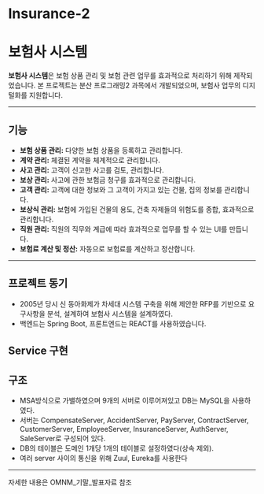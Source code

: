 # Insurance-2
# 보험사 시스템

**보험사 시스템**은 보험 상품 관리 및 보험 관련 업무를 효과적으로 처리하기 위해 제작되었습니다. 본 프로젝트는 분산 프로그래밍2 과목에서 개발되었으며, 보험사 업무의 디지털화를 지원합니다.
___
## 기능

- **보험 상품 관리:** 다양한 보험 상품을 등록하고 관리합니다.
- **계약 관리:** 체결된 계약을 체계적으로 관리합니다.
- **사고 관리:** 고객이 신고한 사고를 검토, 관리합니다.
- **보상 관리:** 사고에 관한 보험금 청구를 효과적으로 관리합니다.
- **고객 관리:** 고객에 대한 정보와 그 고객이 가지고 있는 건물, 집의 정보를 관리합니다.
- **보상식 관리:** 보험에 가입된 건물의 용도, 건축 자제들의 위험도를 종합, 효과적으로 관리합니다.
- **직원 관리:** 직원의 직무와 계급에 따라 효과적으로 업무를 할 수 있는 UI를 만듭니다.
- **보험료 계산 및 정산:** 자동으로 보험료를 계산하고 정산합니다.
---
## 프로젝트 동기

- 2005년 당시 신 동아화제가 차세대 시스템 구축을 위해 제안한 RFP를 기반으로 요구사항을 분석, 설계하여 보험사 시스템을 설계하였다.
- 백엔드는 Spring Boot, 프론트엔드는 REACT를 사용하였습니다.
## Service 구현
## 구조
- MSA방식으로 가밸하였으며 9개의 서버로 이루어져있고 DB는 MySQL을 사용하였다.
- 서버는 CompensateServer, AccidentServer, PayServer, ContractServer, CustomerServer, EmployeeServer, InsuranceServer, AuthServer, SaleServer로 구성되어 있다.
- DB의 테이블은 도메인 1개당 1개의 테이블로 설정하였다(상속 제외).
- 여러 server 사이의 통신을 위해 Zuul, Eureka를 사용한다
---
자세한 내용은 OMNM_기말_발표자료 참조
